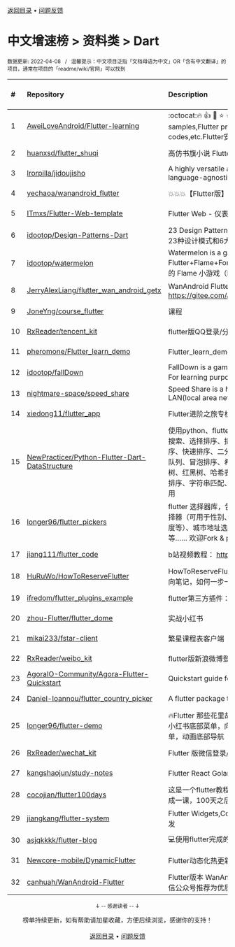 <a href="https://gitee.com/GrowingGit/GitHub-Chinese-Top-Charts#github中文排行榜">返回目录</a> • <a href="/content/docs/feedback.md">问题反馈</a>

# 中文增速榜 > 资料类 > Dart
<sub>数据更新: 2022-04-08&nbsp;&nbsp;&nbsp;/&nbsp;&nbsp;&nbsp;温馨提示：中文项目泛指「文档母语为中文」OR「含有中文翻译」的项目，通常在项目的「readme/wiki/官网」可以找到</sub>

|#|Repository|Description|Stars|Average daily growth|Updated|
|:-|:-|:-|:-|:-|:-|
|1|[AweiLoveAndroid/Flutter-learning](https://github.com/AweiLoveAndroid/Flutter-learning)|:octocat::fire: :+1:  :star2:  :star: :star::star: Flutter all you want.Flutter install,flutter samples,Flutter projects,Flutter plugin,Flutter problems,Dart codes,etc.Flutter安装和配置，Flutter开发遇到的难题，Flut ...|5000|4|2022-02-12|
|2|[huanxsd/flutter_shuqi](https://github.com/huanxsd/flutter_shuqi)|高仿书旗小说 Flutter版，支持iOS、Android|2357|2|2021-12-03|
|3|[lrorpilla/jidoujisho](https://github.com/lrorpilla/jidoujisho)|A highly versatile and modular framework enabling language-agnostic immersion learning on mobile.|258|1|2022-02-05|
|4|[yechaoa/wanandroid_flutter](https://github.com/yechaoa/wanandroid_flutter)|:collision::collision::collision:【Flutter版】玩安卓，非常适合学习，代码不多、注释多。|596|1|2022-03-29|
|5|[ITmxs/Flutter-Web-template](https://github.com/ITmxs/Flutter-Web-template)|Flutter Web - 仪表板网站模板教你如何构建响应式仪表板网站。|6|0|2022-02-09|
|6|[idootop/Design-Patterns-Dart](https://github.com/idootop/Design-Patterns-Dart)|23 Design Patterns in dart and 6 Design Principles. Dart中的23种设计模式和6大设计原则|5|0|2022-03-27|
|7|[idootop/watermelon](https://github.com/idootop/watermelon)|Watermelon is a game developed using Flutter+Flame+Forge2D. For learning purposes only. 一个开源的 Flame 小游戏（Flutter版合成大西瓜）|58|0|2022-04-03|
|8|[JerryAlexLiang/flutter_wan_android_getx](https://github.com/JerryAlexLiang/flutter_wan_android_getx)|WanAndroid Flutter版 基于GetX ，欢迎互相交流学习， Gitee：https://gitee.com/JerryAlexLiang/flutter_wan_android_getx.git|5|0|2022-02-23|
|9|[JoneYng/course_flutter](https://github.com/JoneYng/course_flutter)|课程|5|0|2021-12-23|
|10|[RxReader/tencent_kit](https://github.com/RxReader/tencent_kit)|flutter版QQ登录/分享|176|0|2022-03-30|
|11|[pheromone/Flutter_learn_demo](https://github.com/pheromone/Flutter_learn_demo)|Flutter_learn_demo  Flutter学习历程|108|0|2022-03-31|
|12|[idootop/fallDown](https://github.com/idootop/fallDown)|FallDown is a game developed using Flutter+Flame+Box2D. For learning purposes only.  一个开源的 Flame 小游戏。|5|0|2022-04-03|
|13|[nightmare-space/speed_share](https://github.com/nightmare-space/speed_share)|Speed Share is a highly available file sharing terminal on LAN(local area network) developed by flutter framework.|143|0|2022-04-02|
|14|[xiedong11/flutter_app](https://github.com/xiedong11/flutter_app)|Flutter进阶之旅专栏|78|0|2022-01-27|
|15|[NewPracticer/Python-Flutter-Dart-DataStructure](https://github.com/NewPracticer/Python-Flutter-Dart-DataStructure)|使用python、flutter的dart语言重写数据结构与算法。包括线性搜索、选择排序、插入排序、栈，队列，链表、递归、归并排序、快速排序、二分搜索、二分搜索树、集合 和 映射、堆、优先队列、冒泡排序、希尔排序、线段树、Trie字典树、并查集、AVL树、红黑树、哈希表、计数排序、LSD基数排序、MSD排序，桶排序、字符串匹配、图的邻接矩阵、邻接表，深度优先遍历及应用|67|0|2022-03-30|
|16|[longer96/flutter_pickers](https://github.com/longer96/flutter_pickers)|flutter 选择器库，包括日期及时间选择器（可设置范围）、单项选择器（可用于性别、民族、学历、星座、年龄、身高、体重、温度等）、城市地址选择器（分省级、地级及县级）、多项选择器等…… 欢迎Fork & pr贡献您的代码，大家共同学习|166|0|2022-02-03|
|17|[jiang111/flutter_code](https://github.com/jiang111/flutter_code)|b站视频教程： https://space.bilibili.com/480410119/ |258|0|2021-10-25|
|18|[HuRuWo/HowToReserveFlutter](https://github.com/HuRuWo/HowToReserveFlutter)|HowToReserveFlutter is some  reverse flutter note 。flutter逆向笔记，如何一步一步分析 flutter apk。|22|0|2022-04-02|
|19|[ifredom/flutter_plugins_example](https://github.com/ifredom/flutter_plugins_example)|flutter第三方插件：地图，图表，蓝牙，等使用示例集合|7|0|2022-01-20|
|20|[zhou-Flutter/flutter_dome](https://github.com/zhou-Flutter/flutter_dome)|实战小红书|6|0|2021-10-31|
|21|[mikai233/fstar-client](https://github.com/mikai233/fstar-client)|繁星课程表客户端|16|0|2022-01-02|
|22|[RxReader/weibo_kit](https://github.com/RxReader/weibo_kit)|flutter版新浪微博登录/分享|84|0|2022-03-29|
|23|[AgoraIO-Community/Agora-Flutter-Quickstart](https://github.com/AgoraIO-Community/Agora-Flutter-Quickstart)|Quickstart guide for the Agora Flutter SDK(Android/iOS)|494|0|2021-10-14|
|24|[Daniel-Ioannou/flutter_country_picker](https://github.com/Daniel-Ioannou/flutter_country_picker)|A flutter package to select a country from a list of countries.|41|0|2022-03-30|
|25|[longer96/flutter-demo](https://github.com/longer96/flutter-demo)|🔥Flutter 那些花里胡哨的界面🔥，花里胡哨的底部导航，仿抖音、小红书底部菜单，向上展开菜单，半圆菜单，中间凹进去的菜单，动画底部导航|88|0|2021-10-14|
|26|[RxReader/wechat_kit](https://github.com/RxReader/wechat_kit)|Flutter 版微信登录/分享/支付 SDK|516|0|2022-03-29|
|27|[kangshaojun/study-notes](https://github.com/kangshaojun/study-notes)|Flutter React Golang WebRTC等技术学习笔记|6|0|2022-01-30|
|28|[cocojian/flutter100days](https://github.com/cocojian/flutter100days)|这是一个flutter教程，用100天的时间来完成挑战，每天只需要完成一课，100天之后，你将遇见更好的自己。|8|0|2021-11-24|
|29|[jiangkang/flutter-system](https://github.com/jiangkang/flutter-system)|Flutter Widgets,Components,Demos,Pages:从入门到产品级开发|25|0|2021-12-25|
|30|[asjqkkkk/flutter-blog](https://github.com/asjqkkkk/flutter-blog)|💻使用flutter完成的个人web博客.|46|0|2022-02-04|
|31|[Newcore-mobile/DynamicFlutter](https://github.com/Newcore-mobile/DynamicFlutter)|Flutter动态化热更新的思考与实践|148|0|2021-12-22|
|32|[canhuah/WanAndroid-Flutter](https://github.com/canhuah/WanAndroid-Flutter)|Flutter版本 WanAndroid客户端  适合Flutter入门学习 被张鸿洋微信公众号推荐为优质Flutter开源项目啦|610|0|2021-12-17|

<div align="center">
    <p><sub>↓ -- 感谢读者 -- ↓</sub></p>
    榜单持续更新，如有帮助请加星收藏，方便后续浏览，感谢你的支持！
</div>

<br/>

<div align="center"><a href="https://gitee.com/GrowingGit/GitHub-Chinese-Top-Charts#github中文排行榜">返回目录</a> • <a href="/content/docs/feedback.md">问题反馈</a></div>
